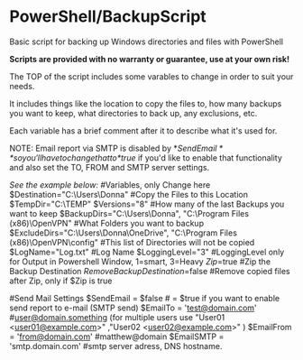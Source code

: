 # PowerShell/BackupScript
Basic script for backing up Windows directories and files with PowerShell

**Scripts are provided with no warranty or guarantee, use at your own risk!**

The TOP of the script includes some varables to change in order to suit your needs.

It includes things like the location to copy the files to, how many backups you want to keep,
what directories to back up, any exclusions, etc.

Each variable has a brief comment after it to describe what it's used for.

NOTE:  Email report via SMTP is disabled by **$SendEmail** so you'll have to change
that to *$true* if you'd like to enable that functionality and also set the TO, FROM
and SMTP server settings.

_See the example below:_
#Variables, only Change here
$Destination="C:\Users\Donna" #Copy the Files to this Location
$TempDir="C:\TEMP"
$Versions="8" #How many of the last Backups you want to keep
$BackupDirs="C:\Users\Donna\", "C:\Program Files (x86)\OpenVPN" #What Folders you want to backup
$ExcludeDirs="C:\Users\Donna\OneDrive", "C:\Program Files (x86)\OpenVPN\config" #This list of Directories will not be copied
$LogName="Log.txt" #Log Name
$LoggingLevel="3" #LoggingLevel only for Output in Powershell Window, 1=smart, 3=Heavy
$Zip=$true #Zip the Backup Destination
$RemoveBackupDestination=$false #Remove copied files after Zip, only if $Zip is true


#Send Mail Settings
$SendEmail = $false                    # = $true if you want to enable send report to e-mail (SMTP send)
$EmailTo   = 'test@domain.com'              #user@domain.something (for multiple users use "User01 &lt;user01@example.com&gt;" ,"User02 &lt;user02@example.com&gt;" )
$EmailFrom = 'from@domain.com'   #matthew@domain 
$EmailSMTP = 'smtp.domain.com' #smtp server adress, DNS hostname.
